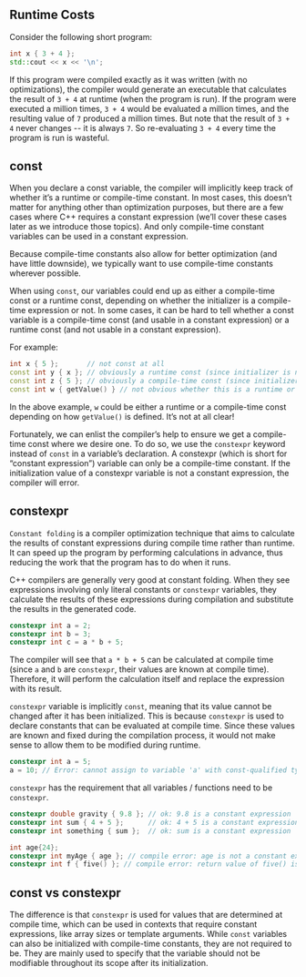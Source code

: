 ## Runtime Costs

Consider the following short program:

```c++
int x { 3 + 4 };
std::cout << x << '\n';
```

If this program were compiled exactly as it was written (with no optimizations), the compiler would generate an executable that calculates the result of `3 + 4` at runtime (when the program is run). If the program were executed a million times, `3 + 4` would be evaluated a million times, and the resulting value of `7` produced a million times. But note that the result of `3 + 4` never changes -- it is always `7`. So re-evaluating `3 + 4` every time the program is run is wasteful.

## const

When you declare a const variable, the compiler will implicitly keep track of whether it’s a runtime or compile-time constant. In most cases, this doesn’t matter for anything other than optimization purposes, but there are a few cases where C++ requires a constant expression (we’ll cover these cases later as we introduce those topics). And only compile-time constant variables can be used in a constant expression.

Because compile-time constants also allow for better optimization (and have little downside), we typically want to use compile-time constants wherever possible.

When using `const`, our variables could end up as either a compile-time const or a runtime const, depending on whether the initializer is a compile-time expression or not. In some cases, it can be hard to tell whether a const variable is a compile-time const (and usable in a constant expression) or a runtime const (and not usable in a constant expression).

For example:

```c++
int x { 5 };       // not const at all
const int y { x }; // obviously a runtime const (since initializer is non-const)
const int z { 5 }; // obviously a compile-time const (since initializer is a constant expression)
const int w { getValue() } // not obvious whether this is a runtime or compile-time const
```
In the above example, `w` could be either a runtime or a compile-time const depending on how `getValue()` is defined. It’s not at all clear!

Fortunately, we can enlist the compiler’s help to ensure we get a compile-time const where we desire one. To do so, we use the `constexpr` keyword instead of `const` in a variable’s declaration. A constexpr (which is short for “constant expression”) variable can only be a compile-time constant. If the initialization value of a constexpr variable is not a constant expression, the compiler will error.

## constexpr

`Constant folding` is a compiler optimization technique that aims to calculate the results of constant expressions during compile time rather than runtime. It can speed up the program by performing calculations in advance, thus reducing the work that the program has to do when it runs.

C++ compilers are generally very good at constant folding. When they see expressions involving only literal constants or `constexpr` variables, they calculate the results of these expressions during compilation and substitute the results in the generated code.

```c++
constexpr int a = 2;
constexpr int b = 3;
constexpr int c = a * b + 5;
```

The compiler will see that `a * b + 5` can be calculated at compile time (since `a` and `b` are `constexpr`, their values are known at compile time). Therefore, it will perform the calculation itself and replace the expression with its result. 

`constexpr` variable is implicitly `const`, meaning that its value cannot be changed after it has been initialized. This is because `constexpr` is used to declare constants that can be evaluated at compile time. Since these values are known and fixed during the compilation process, it would not make sense to allow them to be modified during runtime.

```c++
constexpr int a = 5;
a = 10; // Error: cannot assign to variable 'a' with const-qualified type 'const int'
```

`constexpr` has the requirement that all variables / functions need to be `constexpr`.

```cpp
constexpr double gravity { 9.8 }; // ok: 9.8 is a constant expression
constexpr int sum { 4 + 5 };      // ok: 4 + 5 is a constant expression
constexpr int something { sum };  // ok: sum is a constant expression

int age{24};
constexpr int myAge { age }; // compile error: age is not a constant expression
constexpr int f { five() }; // compile error: return value of five() is not a constant expression
```

## const vs constexpr

The difference is that `constexpr` is used for values that are determined at compile time, which can be used in contexts that require constant expressions, like array sizes or template arguments. While `const` variables can also be initialized with compile-time constants, they are not required to be. They are mainly used to specify that the variable should not be modifiable throughout its scope after its initialization.